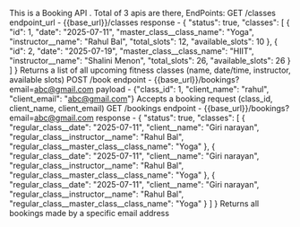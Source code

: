 This is a Booking API .
Total of 3 apis are there,
EndPoints: 
  GET /classes
    endpoint_url - {{base_url}}/classes
    response - {
                "status": true,
                "classes": [
                    {
                        "id": 1,
                        "date": "2025-07-11",
                        "master_class__class_name": "Yoga",
                        "instructor__name": "Rahul Bal",
                        "total_slots": 12,
                        "available_slots": 10
                    },
                    {
                        "id": 2,
                        "date": "2025-07-19",
                        "master_class__class_name": "HIIT",
                        "instructor__name": "Shalini Menon",
                        "total_slots": 26,
                        "available_slots": 26
                    }
                ]
            }
    Returns a list of all upcoming fitness classes (name, date/time, instructor, available slots)
  POST /book
    endpoint - {{base_url}}/bookings?email=abc@gmail.com
    payload - {"class_id": 1, "client_name": "rahul", "client_email": "abc@gmail.com"}
    Accepts a booking request (class_id, client_name, client_email)
  GET /bookings
    endpoint - {{base_url}}/bookings?email=abc@gmail.com
    response - {
                  "status": true,
                  "classes": [
                      {
                          "regular_class__date": "2025-07-11",
                          "client__name": "Giri narayan",
                          "regular_class__instructor__name": "Rahul Bal",
                          "regular_class__master_class__class_name": "Yoga"
                      },
                      {
                          "regular_class__date": "2025-07-11",
                          "client__name": "Giri narayan",
                          "regular_class__instructor__name": "Rahul Bal",
                          "regular_class__master_class__class_name": "Yoga"
                      },
                      {
                          "regular_class__date": "2025-07-11",
                          "client__name": "Giri narayan",
                          "regular_class__instructor__name": "Rahul Bal",
                          "regular_class__master_class__class_name": "Yoga"
                      }
                  ]
              }
    Returns all bookings made by a specific email address
